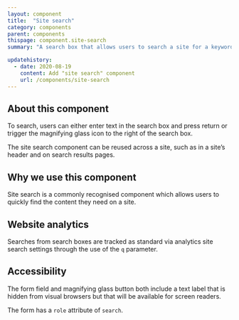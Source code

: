 ```yaml
---
layout: component
title:  "Site search"
category: components
parent: components
thispage: component.site-search
summary: "A search box that allows users to search a site for a keyword or phrase."

updatehistory:
  - date: 2020-08-19
    content: Add "site search" component
    url: /components/site-search
---
```


## About this component

To search, users can either enter text in the search box and press return or trigger the magnifying glass icon to the right of the search box.

The site search component can be reused across a site, such as in a site’s header and on search results pages.

## Why we use this component

Site search is a commonly recognised component which allows users to quickly find the content they need on a site.


## Website analytics

Searches from search boxes are tracked as standard via analytics site search settings through the use of the `q` parameter.

## Accessibility

The form field and magnifying glass button both include a text label that is hidden from visual browsers but that will be available for screen readers.

The form has a `role` attribute of `search`.
